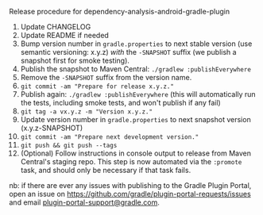 Release procedure for dependency-analysis-android-gradle-plugin

1. Update CHANGELOG
1. Update README if needed
1. Bump version number in `gradle.properties` to next stable version (use semantic versioning: x.y.z)
   _with_ the `-SNAPSHOT` suffix (we publish a snapshot first for smoke testing).
1. Publish the snapshot to Maven Central: `./gradlew :publishEverywhere`
1. Remove the `-SNAPSHOT` suffix from the version name.
1. `git commit -am "Prepare for release x.y.z."`
1. Publish again: `./gradlew :publishEverywhere`
(this will automatically run the tests, including smoke tests, and won't publish if any fail)
1. `git tag -a vx.y.z -m "Version x.y.z."`
1. Update version number in `gradle.properties` to next snapshot version (x.y.z-SNAPSHOT)
1. `git commit -am "Prepare next development version."`
1. `git push && git push --tags`
1. (Optional) Follow instructions in console output to release from Maven Central's staging repo.
   This step is now automated via the `:promote` task, and should only be necessary if that task
   fails.

nb: if there are ever any issues with publishing to the Gradle Plugin Portal, open an issue on 
https://github.com/gradle/plugin-portal-requests/issues and email plugin-portal-support@gradle.com.
